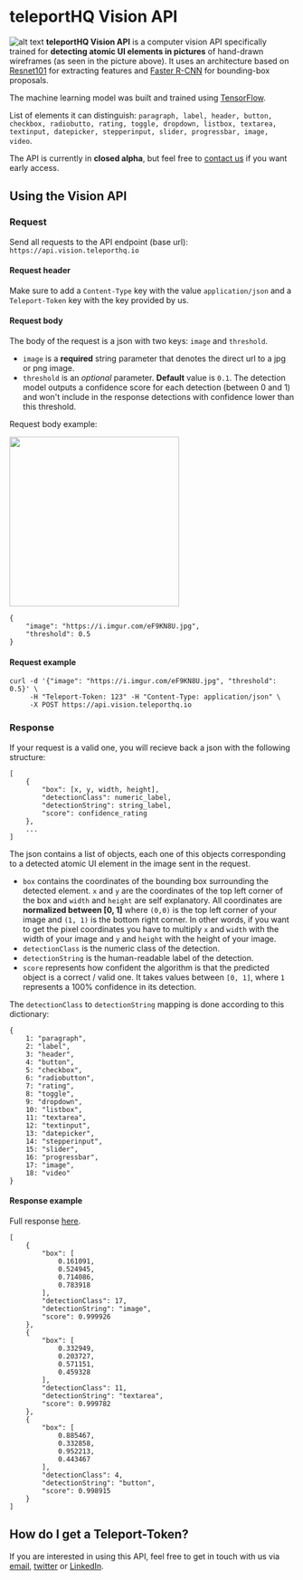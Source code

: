 # teleportHQ Vision API
![alt text](https://i.imgur.com/aOGNl7K.jpg "teleportHQ Vision API")
**teleportHQ Vision API** is a computer vision API specifically trained for **detecting atomic UI elements in pictures** of hand-drawn wireframes (as seen in the picture above). It uses an architecture based on [Resnet101](https://arxiv.org/abs/1512.03385) for extracting features and [Faster R-CNN](https://arxiv.org/abs/1506.01497) for bounding-box proposals. 

The machine learning model was built and trained using [TensorFlow](https://github.com/tensorflow/tensorflow).

List of elements it can distinguish: `paragraph, label, header, button, checkbox, radiobutto, rating, toggle, dropdown, listbox, textarea, textinput, datepicker, stepperinput, slider, progressbar, image, video`.

The API is currently in **closed alpha**, but feel free to [contact us](#how-do-i-get-a-teleport-token) if you want early access.
## Using the Vision API
### Request
Send all requests to the API endpoint (base url): `https://api.vision.teleporthq.io`
#### Request header
Make sure to add a `Content-Type` key with the value `application/json` and a `Teleport-Token` key with the key provided by us.
#### Request body
The body of the request is a json with two keys: `image` and `threshold`.
* `image` is a **required** string parameter that denotes the direct url to a jpg or png image.
* `threshold` is an *optional* parameter. **Default** value is `0.1`. The detection model outputs a confidence score for each detection (between 0 and 1) and won't include in the response detections with confidence lower than this threshold.

Request body example:

<img src="https://i.imgur.com/eF9KN8U.jpg" width="300" height="300">

```
{
    "image": "https://i.imgur.com/eF9KN8U.jpg", 
    "threshold": 0.5
}
```
#### Request example
```
curl -d '{"image": "https://i.imgur.com/eF9KN8U.jpg", "threshold": 0.5}' \
     -H "Teleport-Token: 123" -H "Content-Type: application/json" \ 
     -X POST https://api.vision.teleporthq.io
```

### Response
If your request is a valid one, you will recieve back a json with the following structure:

```
[
    {
        "box": [x, y, width, height],
        "detectionClass": numeric_label,
        "detectionString": string_label,
        "score": confidence_rating
    },
    ...
]
```
The json contains a list of objects, each one of this objects corresponding to a detected atomic UI element in the image sent in the request.
* `box` contains the coordinates of the bounding box surrounding the detected element. `x` and `y` are the coordinates of the top left corner of the box and `width` and `height` are self explanatory. All coordinates are **normalized between [0, 1]** where `(0,0)` is the top left corner of your image and `(1, 1)` is the bottom right corner. In other words, if you want to get the pixel coordinates you have to multiply `x` and `width` with the width of your image and `y` and `height` with the height of your image.
* `detectionClass` is the numeric class of the detection.
* `detectionString` is the human-readable label of the detection.
* `score` represents how confident the algorithm is that the predicted object is a correct / valid one. It takes values between `[0, 1]`, where `1` represents a 100% confidence in its detection.

The `detectionClass` to `detectionString` mapping is done according to this dictionary:
```
{
    1: "paragraph",
    2: "label",
    3: "header",
    4: "button",
    5: "checkbox",
    6: "radiobutton",
    7: "rating",
    8: "toggle",
    9: "dropdown",
    10: "listbox",
    11: "textarea",
    12: "textinput",
    13: "datepicker",
    14: "stepperinput",
    15: "slider",
    16: "progressbar",
    17: "image",
    18: "video"
}
```

#### Response example
Full response [here](https://gist.github.com/raulincze/e285bec80178771cbfdf2fbbd0d6bc0b).
```
[
    {
        "box": [
            0.161091,
            0.524945,
            0.714086,
            0.783918
        ],
        "detectionClass": 17,
        "detectionString": "image",
        "score": 0.999926
    },
    {
        "box": [
            0.332949,
            0.203727,
            0.571151,
            0.459328
        ],
        "detectionClass": 11,
        "detectionString": "textarea",
        "score": 0.999782
    },
    {
        "box": [
            0.885467,
            0.332858,
            0.952213,
            0.443467
        ],
        "detectionClass": 4,
        "detectionString": "button",
        "score": 0.998915
    }
]
```

## How do I get a Teleport-Token?
If you are interested in using this API, feel free to get in touch with us via [email](mailto:paul.brie@teleporthq.io), [twitter](https://twitter.com/TeleportHQio) or [LinkedIn](https://www.linkedin.com/company/teleporthq/). 

